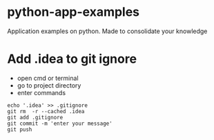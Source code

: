 # python-app-examples
Application examples on python. Made to consolidate your knowledge


# Add .idea to git ignore
* open cmd or terminal
* go to project directory
* enter commands
```
echo '.idea' >> .gitignore
git rm  -r --cached .idea
git add .gitignore
git commit -m 'enter your message'
git push
```

